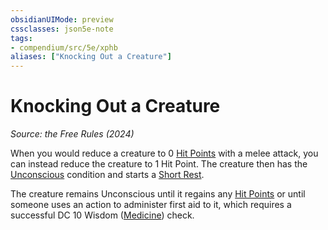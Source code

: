 ```yaml
---
obsidianUIMode: preview
cssclasses: json5e-note
tags:
- compendium/src/5e/xphb
aliases: ["Knocking Out a Creature"]
---
```

# Knocking Out a Creature
*Source: the Free Rules (2024)* 

When you would reduce a creature to 0 [Hit Points](hit-points-xphb.md) with a melee attack, you can instead reduce the creature to 1 Hit Point. The creature then has the [Unconscious](conditions.md#Unconscious) condition and starts a [Short Rest](short-rest-xphb.md).

The creature remains Unconscious until it regains any [Hit Points](hit-points-xphb.md) or until someone uses an action to administer first aid to it, which requires a successful DC 10 Wisdom ([Medicine](skills.md#Medicine)) check.
